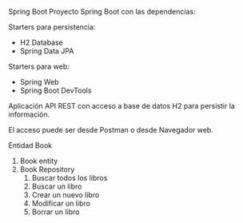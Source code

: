 Spring Boot
Proyecto Spring Boot con las dependencias:

Starters para persistencia:
* H2 Database
* Spring Data JPA 
   
Starters para web:
* Spring Web
* Spring Boot DevTools

Aplicación API REST con acceso a base de datos H2 para persistir la información.

El acceso puede ser desde Postman o desde Navegador web.

Entidad Book
1. Book entity
2. Book Repository
    1. Buscar todos los libros
    2. Buscar un libro
    3. Crear un nuevo libro
    4. Modificar un libro
    5. Borrar un libro